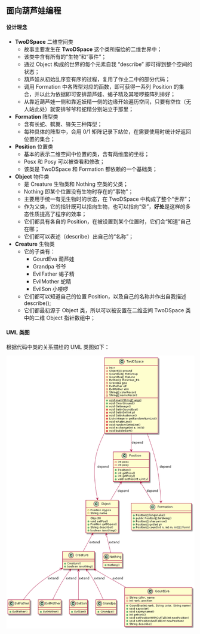 ## 面向葫芦娃编程



#### 设计理念

- **TwoDSpace** 二维空间类
  - 故事主要发生在 **TwoDSpace** 这个类所描绘的二维世界中；
  - 该类中含有所有的“生物”和“事件”；
  - 通过 Object 构成的世界的每个元素自我 “describe” 即可得到整个空间的状态；
  - 葫芦娃从初始乱序变有序的过程，复用了作业二中的部分代码；
  - 调用 Formation 中各阵型对应的函数，即可获得一系列 Position 的集合，并以此为依据即可安排葫芦娃、蝎子精及其喽啰按阵列排好；
  - 从靠近葫芦娃一侧和靠近妖精一侧的边缘开始遍历空间，只要有空位（无人站此处）就安排爷爷和蛇精分别站立于那里；
- **Formation** 阵型类
  - 含有长蛇、鹤翼、锋矢三种阵型；
  - 每种具体的阵型中，会用 0/1 矩阵记录下站位，在需要使用时统计好返回位置的集合；
- **Position** 位置类
  - 基本的表示二维空间中位置的类，含有两维度的坐标；
  - Posx 和 Posy 可以被查看和修改；
  - 该类是 TwoDSpace 和 Formation 都依赖的一个基础类；
- **Object** 物件类
  - 是 Creature 生物类和 Nothing 空类的父类；
  - Nothing 即某个位置没有生物时存在的"事物"；
  - 主要用于统一有无生物时的状态，在 TwoDSpace 中构成了整个“世界”；
  - 作为父类，它的指针既可以指向生物，也可以指向“空”，**好处**是这样的多态性质提高了程序的效率；
  - 它们都具有各自的 Position，在被设置到某个位置时，它们会“知道”自己在哪；
  - 它们都可以表述（describe）出自己的“名称”；
- **Creature** 生物类
  - 它的子类有：
    - GourdEva 葫芦娃
    - Grandpa 爷爷
    - EvilFather 蝎子精
    - EvilMother 蛇精
    - EvilSon 小喽啰
  - 它们都可以知道自己的位置 Position，以及自己的名称并作出自我描述 describe();
  - 它们都最初源于 Object 类，所以可以被安置在二维空间 TwoDSpace 类中的二维 Object 指针数组中；



#### UML 类图

根据代码中类的关系描绘的 UML 类图如下：

![](UML.png)
